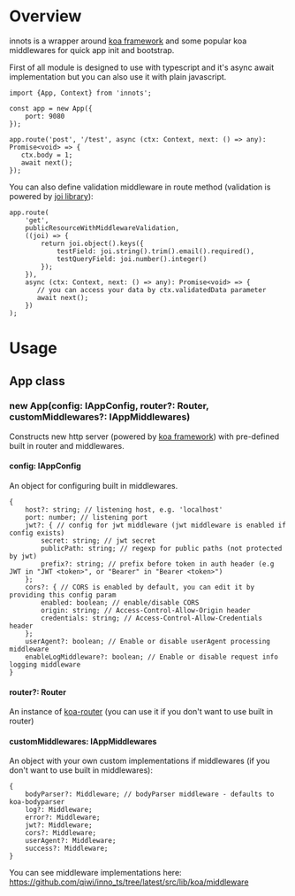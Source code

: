 # Overview
innots is a wrapper around [koa framework](https://www.npmjs.com/package/koa) 
and some popular koa middlewares for quick app init and bootstrap.

First of all module is designed to use with typescript and it's async await implementation
but you can also use it with plain javascript.

```
import {App, Context} from 'innots';

const app = new App({
    port: 9080
});

app.route('post', '/test', async (ctx: Context, next: () => any): Promise<void> => {
   ctx.body = 1;
   await next();
});
```

You can also define validation middleware in route method 
(validation is powered by [joi library](https://www.npmjs.com/package/joi)):

```
app.route(
    'get',
    publicResourceWithMiddlewareValidation,
    ((joi) => {
        return joi.object().keys({
            testField: joi.string().trim().email().required(),
            testQueryField: joi.number().integer()
        });
    }),
    async (ctx: Context, next: () => any): Promise<void> => {
       // you can access your data by ctx.validatedData parameter
       await next();
    })
);
```

# Usage

## App class

### new App(config: IAppConfig, router?: Router, customMiddlewares?: IAppMiddlewares)
Constructs new http server (powered by [koa framework](https://www.npmjs.com/package/koa)) with pre-defined built in router and middlewares.

#### config: IAppConfig
An object for configuring built in middlewares.

```
{
    host?: string; // listening host, e.g. 'localhost'
    port: number; // listening port
    jwt?: { // config for jwt middleware (jwt middleware is enabled if config exists)
        secret: string; // jwt secret 
        publicPath: string; // regexp for public paths (not protected by jwt)
        prefix?: string; // prefix before token in auth header (e.g JWT in "JWT <token>", or "Bearer" in "Bearer <token>")
    };
    cors?: { // CORS is enabled by default, you can edit it by providing this config param
        enabled: boolean; // enable/disable CORS
        origin: string; // Access-Control-Allow-Origin header
        credentials: string; // Access-Control-Allow-Credentials header
    };
    userAgent?: boolean; // Enable or disable userAgent processing middleware
    enableLogMiddleware?: boolean; // Enable or disable request info logging middleware
}
```

#### router?: Router
An instance of [koa-router](https://www.npmjs.com/package/koa-router) (you can use it if you don't want to use built in router)

#### customMiddlewares: IAppMiddlewares
An object with your own custom implementations if middlewares (if you don't want to use 
built in middlewares):

```
{
    bodyParser?: Middleware; // bodyParser middleware - defaults to koa-bodyparser
    log?: Middleware;
    error?: Middleware; 
    jwt?: Middleware;
    cors?: Middleware;
    userAgent?: Middleware;
    success?: Middleware;
}
```

You can see middleware implementations here: https://github.com/qiwi/inno_ts/tree/latest/src/lib/koa/middleware